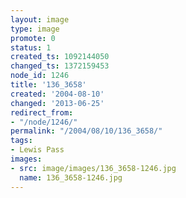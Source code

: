```yaml
---
layout: image
type: image
promote: 0
status: 1
created_ts: 1092144050
changed_ts: 1372159453
node_id: 1246
title: '136_3658'
created: '2004-08-10'
changed: '2013-06-25'
redirect_from:
- "/node/1246/"
permalink: "/2004/08/10/136_3658/"
tags:
- Lewis Pass
images:
- src: image/images/136_3658-1246.jpg
  name: 136_3658-1246.jpg
---
```


